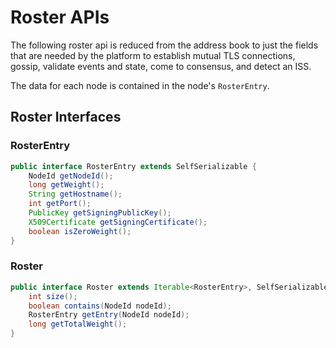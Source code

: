 # Roster APIs

The following roster api is reduced from the address book to just the fields that are needed by the platform to establish mutual TLS connections, gossip, validate events and state, come to consensus, and detect an ISS.

The data for each node is contained in the node's `RosterEntry`.

## Roster Interfaces

### RosterEntry

```java
public interface RosterEntry extends SelfSerializable {
    NodeId getNodeId();
    long getWeight();
    String getHostname();
    int getPort();
    PublicKey getSigningPublicKey();
    X509Certificate getSigningCertificate();
    boolean isZeroWeight();
}
```

### Roster

```java
public interface Roster extends Iterable<RosterEntry>, SelfSerializable{
    int size();
    boolean contains(NodeId nodeId);
    RosterEntry getEntry(NodeId nodeId);
    long getTotalWeight();
}
```
